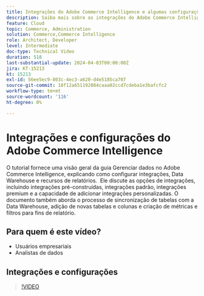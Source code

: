 ```yaml
---
title: Integrações do Adobe Commerce Intelligence e algumas configurações básicas
description: Saiba mais sobre as integrações do Adobe Commerce Intelligence e algumas configurações que ajudam a criar relatórios e painéis
feature: Cloud
topic: Commerce, Administration
solution: Commerce,Commerce Intelligence
role: Architect, Developer
level: Intermediate
doc-type: Technical Video
duration: 518
last-substantial-update: 2024-04-03T00:00:00Z
jira: KT-15213
kt: 15213
exl-id: 56ee5ec9-803c-4ec3-a620-d4e5185ca707
source-git-commit: 18f12a651192084caaa02ccd7cdeba1e3bafcfc2
workflow-type: tm+mt
source-wordcount: '116'
ht-degree: 0%

---
```


# Integrações e configurações do Adobe Commerce Intelligence

O tutorial fornece uma visão geral da guia Gerenciar dados no Adobe Commerce Intelligence, explicando como configurar integrações, Data Warehouse e recursos de relatórios.
&#x200B;
Ele discute as opções de integrações, incluindo integrações pré-construídas, integrações padrão, integrações premium e a capacidade de adicionar integrações personalizadas.
O documento também aborda o processo de sincronização de tabelas com a Data Warehouse, adição de novas tabelas e colunas e criação de métricas e filtros para fins de relatório.

## Para quem é este vídeo?

- Usuários empresariais
- Analistas de dados

## Integrações e configurações

>[!VIDEO](https://video.tv.adobe.com/v/3452695?learn=on&captions=por_br)
